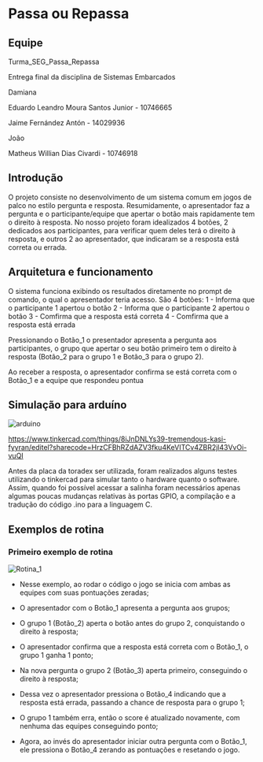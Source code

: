 # Passa ou Repassa

## Equipe

Turma_SEG_Passa_Repassa

Entrega final da disciplina de Sistemas Embarcados

Damiana

Eduardo Leandro Moura Santos Junior - 10746665

Jaime Fernández Antón - 14029936

João

Matheus Willian Dias Civardi - 10746918

## Introdução
O projeto consiste no desenvolvimento de um sistema comum em jogos de palco no estilo pergunta e resposta. Resumidamente, o apresentador faz a pergunta e o participante/equipe que apertar o botão mais rapidamente tem o direito à resposta. No nosso projeto foram idealizados 4 botões, 2 dedicados aos participantes, para verificar quem deles terá o direito à resposta, e outros 2 ao apresentador, que indicaram se a resposta está correta ou errada.

## Arquitetura e funcionamento
O sistema funciona exibindo os resultados diretamente no prompt de comando, o qual o apresentador teria acesso. São 4 botões:
1 - Informa que o participante 1 apertou o botão
2 - Informa que o participante 2 apertou o botão
3 - Comfirma que a resposta está correta
4 - Comfirma que a resposta está errada

Pressionando o Botão_1 o presentador apresenta a pergunta aos participantes, o grupo que apertar o seu botão primeiro tem o direito à resposta (Botão_2 para o grupo 1 e Botão_3 para o grupo 2).

Ao receber a resposta, o apresentador confirma se está correta com o Botão_1 e a equipe que respondeu pontua


## Simulação para arduíno

![arduino](https://user-images.githubusercontent.com/55711155/208699131-eb9ca0cc-3d72-4f79-b624-c72c1397c393.jpg)

https://www.tinkercad.com/things/8iJnDNLYs39-tremendous-kasi-fyyran/editel?sharecode=HrzCFBhRZdAZV3fku4KeVITCv4ZBR2jl43VvOi-vuQI

Antes da placa da toradex ser utilizada, foram realizados alguns testes utilizando o tinkercad para simular tanto o hardware quanto o software.
Assim, quando foi possível acessar a salinha foram necessários apenas algumas poucas mudanças relativas às portas GPIO, a compilação e a tradução do código .ino para a linguagem C.

## Exemplos de rotina
### Primeiro exemplo de rotina 

![Rotina_1](https://user-images.githubusercontent.com/55711155/208699374-acec70f8-2f22-4988-a640-5d9b4c5c91ad.jpg)

- Nesse exemplo, ao rodar o código o jogo se inicia com ambas as equipes com suas pontuações zeradas;

- O apresentador com o Botão_1 apresenta a pergunta aos grupos;

- O grupo 1 (Botão_2) aperta o botão antes do grupo 2, conquistando o direito à resposta;

- O apresentador confirma que a resposta está correta com o Botão_1, o grupo 1 ganha 1 ponto;

- Na nova pergunta o grupo 2 (Botão_3) aperta primeiro, conseguindo o direito à resposta;

- Dessa vez o apresentador pressiona o Botão_4 indicando que a resposta está errada, passando a chance de resposta para o grupo 1;

- O grupo 1 também erra, então o score é atualizado novamente, com nenhuma das equipes conseguindo ponto;

- Agora, ao invés do apresentador iniciar outra pergunta com o Botão_1, ele pressiona o Botão_4 zerando as pontuações e resetando o jogo.
